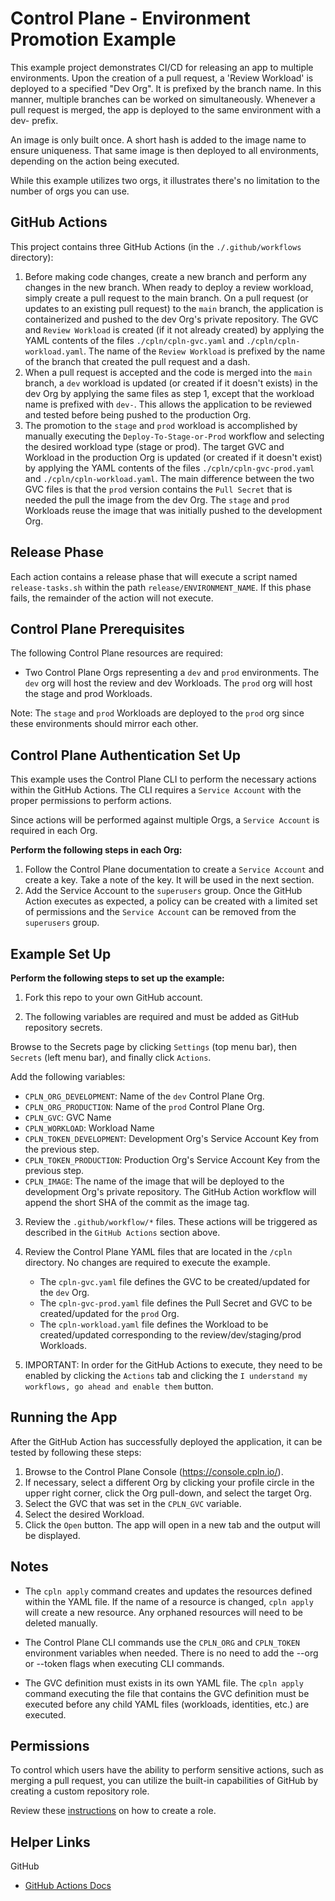 # Control Plane - Environment Promotion Example

This example project demonstrates CI/CD for releasing an app to multiple environments. Upon the creation of a pull request, a 'Review Workload' is deployed to a specified "Dev Org". It is prefixed by the branch name. In this manner, multiple branches can be worked on simultaneously. Whenever a pull request is merged, the app is deployed to the same environment with a dev- prefix.

An image is only built once. A short hash is added to the image name to ensure uniqueness. That same image is then deployed to all environments, depending on the action being executed.

While this example utilizes two orgs, it illustrates there's no limitation to the number of orgs you can use.

## GitHub Actions

This project contains three GitHub Actions (in the `./.github/workflows` directory):

1. Before making code changes, create a new branch and perform any changes in the new branch. When ready to deploy a review workload, simply create a pull request to the main branch. On a pull request (or updates to an existing pull request) to the `main` branch, the application is containerized and pushed to the dev Org's private repository. The GVC and `Review Workload` is created (if it not already created) by applying the YAML contents of the files `./cpln/cpln-gvc.yaml` and `./cpln/cpln-workload.yaml`. The name of the `Review Workload` is prefixed by the name of the branch that created the pull request and a dash.
2. When a pull request is accepted and the code is merged into the `main` branch, a `dev` workload is
   updated (or created if it doesn't exists) in the dev Org by applying the same files as step 1, except that the workload name is prefixed with `dev-`. This allows the application to be reviewed and tested before being pushed to the production Org.
3. The promotion to the `stage` and `prod` workload is accomplished by manually executing the `Deploy-To-Stage-or-Prod`
   workflow and selecting the desired workload type (stage or prod). The target GVC and Workload in the production Org is updated (or created if it doesn't exist) by applying the YAML contents of the files `./cpln/cpln-gvc-prod.yaml` and `./cpln/cpln-workload.yaml`. The main difference between the two GVC files is that the `prod` version contains the `Pull Secret` that is needed the pull the image from the dev Org. The `stage` and `prod` Workloads reuse the image that was initially pushed to the development Org.

## Release Phase

Each action contains a release phase that will execute a script named `release-tasks.sh` within the path
`release/ENVIRONMENT_NAME`. If this phase fails, the remainder of the action will not execute.

## Control Plane Prerequisites

The following Control Plane resources are required:

- Two Control Plane Orgs representing a `dev` and `prod` environments. The `dev` org will host the review and dev Workloads. The `prod` org will host the stage and prod Workloads.

Note: The `stage` and `prod` Workloads are deployed to the `prod` org since these environments should mirror each other.

## Control Plane Authentication Set Up

This example uses the Control Plane CLI to perform the necessary actions within the GitHub Actions. The CLI requires a `Service Account` with the proper permissions to perform actions.

Since actions will be performed against multiple Orgs, a `Service Account` is required in each Org.

**Perform the following steps in each Org:**

1. Follow the Control Plane documentation to create a `Service Account` and create a key. Take a note of the key. It will be used in the next section.
2. Add the Service Account to the `superusers` group. Once the GitHub Action executes as expected, a policy can be created with a limited set of permissions and the `Service Account` can be removed from the `superusers` group.

## Example Set Up

**Perform the following steps to set up the example:**

1. Fork this repo to your own GitHub account.

2. The following variables are required and must be added as GitHub repository secrets.

Browse to the Secrets page by clicking `Settings` (top menu bar), then `Secrets` (left menu bar), and finally click `Actions`.

Add the following variables:

- `CPLN_ORG_DEVELOPMENT`: Name of the `dev` Control Plane Org.
- `CPLN_ORG_PRODUCTION`: Name of the `prod` Control Plane Org.
- `CPLN_GVC`: GVC Name
- `CPLN_WORKLOAD`: Workload Name
- `CPLN_TOKEN_DEVELOPMENT`: Development Org's Service Account Key from the previous step.
- `CPLN_TOKEN_PRODUCTION`: Production Org's Service Account Key from the previous step.
- `CPLN_IMAGE`: The name of the image that will be deployed to the development Org's private repository. The GitHub Action workflow will append the short SHA of the commit as the image tag.

3. Review the `.github/workflow/*` files. These actions will be triggered as described in the `GitHub Actions` section above.

4. Review the Control Plane YAML files that are located in the `/cpln` directory. No changes are required to execute the example.

   - The `cpln-gvc.yaml` file defines the GVC to be created/updated for the `dev` Org.
   - The `cpln-gvc-prod.yaml` file defines the Pull Secret and GVC to be created/updated for the `prod` Org.
   - The `cpln-workload.yaml` file defines the Workload to be created/updated corresponding to the review/dev/staging/prod Workloads.

5. IMPORTANT: In order for the GitHub Actions to execute, they need to be enabled by clicking the `Actions` tab and clicking the `I understand my workflows, go ahead and enable them` button.

## Running the App

After the GitHub Action has successfully deployed the application, it can be tested by following these steps:

1. Browse to the Control Plane Console (https://console.cpln.io/).
2. If necessary, select a different Org by clicking your profile circle in the upper right corner, click the Org pull-down, and select the target Org.
3. Select the GVC that was set in the `CPLN_GVC` variable.
4. Select the desired Workload.
5. Click the `Open` button. The app will open in a new tab and the output will be displayed.

## Notes

- The `cpln apply` command creates and updates the resources defined within the YAML file. If the name of a resource is changed, `cpln apply` will create a new resource. Any orphaned resources will need to be deleted manually.

- The Control Plane CLI commands use the `CPLN_ORG` and `CPLN_TOKEN` environment variables when needed. There is no need to add the --org or --token flags when executing CLI commands.

- The GVC definition must exists in its own YAML file. The `cpln apply` command executing the file that contains the GVC definition must be executed before any child YAML files (workloads, identities, etc.) are executed.

## Permissions

To control which users have the ability to perform sensitive actions, such as merging a pull request, you can utilize the built-in capabilities of GitHub by creating a custom repository role.

Review these <a href="https://docs.github.com/en/enterprise-cloud@latest/organizations/managing-peoples-access-to-your-organization-with-roles/managing-custom-repository-roles-for-an-organization" target="_blank">instructions</a> on how to create a role.

## Helper Links

GitHub

- <a href="https://docs.github.com/en/actions" target="_blank">GitHub Actions Docs</a>
